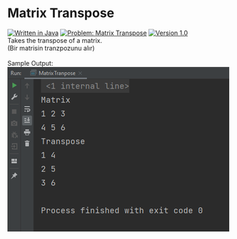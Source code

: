 # Matrix Transpose
[![Written in Java](https://img.shields.io/badge/language-java-green)](#)
[![Problem: Matrix Transpose](https://img.shields.io/badge/problem-Matrix%20Transpose-important)](#)
[![Version 1.0](https://img.shields.io/badge/version-1.0-informational)](#)\
Takes the transpose of a matrix.\
(Bir matrisin tranzpozunu alır)\
\
Sample Output:\
[![Sample Output](/assets/images/matrixtranspose.png)](#)

